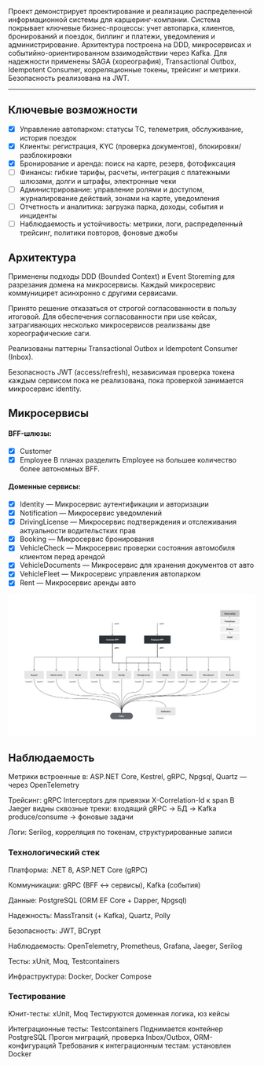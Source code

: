 Проект демонстрирует проектирование и реализацию распределенной информационной системы для каршеринг-компании. Система покрывает ключевые бизнес-процессы: учет автопарка, клиентов, бронирований и поездок, биллинг и платежи, уведомления и администрирование. Архитектура построена на DDD, микросервисах и событийно-ориентированном взаимодействии через Kafka. Для надежности применены SAGA (хореография), Transactional Outbox, Idempotent Consumer, корреляционные токены, трейсинг и метрики. Безопасность реализована на JWT.

---

## Ключевые возможности

- [x] Управление автопарком: статусы ТС, телеметрия, обслуживание, история поездок
- [x] Клиенты: регистрация, KYC (проверка документов), блокировки/разблокировки
- [x] Бронирование и аренда: поиск на карте, резерв, фотофиксация
- [ ] Финансы: гибкие тарифы, расчеты, интеграция с платежными шлюзами, долги и штрафы, электронные чеки
- [ ] Администрирование: управление ролями и доступом, журналирование действий, зонами на карте, уведомления
- [ ] Отчетность и аналитика: загрузка парка, доходы, события и инциденты
- [ ] Наблюдаемость и устойчивость: метрики, логи, распределенный трейсинг, политики повторов, фоновые джобы

## Архитектура

Применены подходы DDD (Bounded Context) и Event Storeming для разрезания домена на микросервисы. Каждый микросервис коммуницирет асинхронно с другими сервисами. 

Принято решение отказаться от строгой согласованности в пользу итоговой. Для обеспечения согласованности при use кейсах, затрагивающих несколько микросервисов реализваны две хореографические саги.

Реализованы паттерны Transactional Outbox и Idempotent Consumer (Inbox).

Безопасность JWT (access/refresh), независимая проверка токена каждым сервисом пока не реализована, пока проверкой занимается микросервис identity.

## Микросервисы

#### BFF-шлюзы:
- [x] Customer
- [x] Employee
В планах разделить Employee на большее количество более автономных BFF.

#### Доменные сервисы:
- [x] Identity — Микросервис аутентификации и авторизации
- [x] Notification — Микросервис уведомлений
- [x] DrivingLicense — Микросервис подтверждения и отслеживания актуальности водительстких прав
- [x] Booking — Микросервис бронирования
- [x] VehicleCheck — Микросервис проверки состояния автомобиля клиентом перед арендой
- [x] VehicleDocuments — Микросервис для хранения документов от авто
- [x] VehicleFleet — Микросервис управления автопарком
- [x] Rent — Микросервис аренды авто

![](/assets/images/wheel-diagramm.png)

## Наблюдаемость

Метрики встроенные в: ASP.NET Core, Kestrel, gRPC, Npgsql, Quartz — через OpenTelemetry

Трейсинг: gRPC Interceptors для привязки X-Correlation-Id к span
В Jaeger видны сквозные треки: входящий gRPC → БД → Kafka produce/consume → фоновые задачи

Логи: Serilog, корреляция по токенам, структурированные записи

### Технологический стек

Платформа: .NET 8, ASP.NET Core (gRPC)

Коммуникации: gRPC (BFF ↔ сервисы), Kafka (события)

Данные: PostgreSQL (ORM EF Core + Dapper, Npgsql)

Надежность: MassTransit (+ Kafka), Quartz, Polly

Безопасность: JWT, BCrypt

Наблюдаемость: OpenTelemetry, Prometheus, Grafana, Jaeger, Serilog

Тесты: xUnit, Moq, Testcontainers

Инфраструктура: Docker, Docker Compose

### Тестирование

Юнит-тесты: xUnit, Moq
Тестируются доменная логика, юз кейсы

Интеграционные тесты: Testcontainers
Поднимается контейнер PostgreSQL
Прогон миграций, проверка Inbox/Outbox, ORM-конфигураций
Требования к интеграционным тестам: установлен Docker
